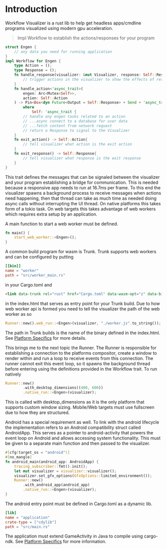 # Introduction
Workflow Visualizer is a rust lib to help get headless apps/cmdline programs visualized using
modern gpu acceleration. 

> Impl Workflow to establish the actions/responses for your program

```rust
struct Engen {
    // any data you need for running application
}
impl Workflow for Engen {
    type Action = ();
    type Response = ();
    fn handle_response(visualizer: &mut Visualizer, response: Self::Response) {
        // trigger actions in the visualizer to show the effects of responses
    }
    fn handle_action<'async_trait>(
        engen: Arc<Mutex<Self>>,
        action: Self::Action
    ) -> Pin<Box<dyn Future<Output = Self::Response> + Send + 'async_trait>>
        where
            Self: 'async_trait {
        // handle any engen tasks related to an action
        // ...async connect to a database for user data
        // ...fetch content from network request
        // return a Response to signal to the Visualizer
    }
    fn exit_action() -> Self::Action{ 
        // tell visualizer what action is the exit action 
    }
    fn exit_response() -> Self::Response{ 
        // tell visualizer what response is the exit response
    }
}
```

This trait defines the messages that can be signaled between the visualizer and
your program establishing a bridge for communication. This is needed because a responsive 
app needs to run at 16.7ms per frame. To this end the visualizer spawns a background process 
to receive messages when actions need happening, then that thread can take as much time as 
needed doing async calls without interrupting the UI thread. On native platforms this takes form 
of a tokio task. On web targets this takes advantage of web workers which requires extra setup by
an application.

A main function to start a web worker must be defined.
```rust
fn main() {
    start_web_worker::<Engen>();
}
```
A common build program for wasm is Trunk. Trunk supports web workers and can be configured by putting
```toml
[[bin]]
name = "worker"
path = "src/worker_main.rs"
```
in your Cargo.toml and 
```html
<link data-trunk rel="rust" href="Cargo.toml" data-wasm-opt="z" data-bin="worker" data-type="worker" />
```
in the index.html that serves as entry point for your Trunk build. Due to how web worker api is formed you need to 
tell the visualizer the path of the web worker as so
```rust
Runner::new().web_run::<Engen>(visualizer, "./worker.js".to_string());
```
The path in Trunk builds is the name of the binary defined in the index.html. See [Platform Specifics](./platform_specifics.md) for more details.

This brings me to the next topic the Runner. The Runner is responsible for establishing a connection 
to the platforms compositor, create a window to render within and run a loop to receive events from this connection.
The runner cannot exit this event loop, so it spawns the background thread before entering using the definitions provided in the 
Workflow trait.
To run natively
```rust
Runner::new()
        .with_desktop_dimensions((400, 600))
        .native_run::<Engen>(visualizer);
```
This is called with desktop_dimensions as it is the only platform that supports custom window sizing.
Mobile/Web targets must use fullscreen due to how they are structured. 

Android has a special requirement as well. To link with the android lifecycle the implementation refers to an Android
compatibility struct called AndroidApp. This serves as a pointer to android-activity that powers the event loop on Android and allows
accessing system functionality.
This must be given to a separate main function and then passed to the visualizer.
```rust
#[cfg(target_os = "android")]
#[no_mangle]
fn android_main(android_app: AndroidApp) {
    tracing_subscriber::fmt().init();
    let mut visualizer = visualizer::visualizer();
    visualizer.set_gfx_options(GfxOptions::limited_environment());
    Runner::new()
        .with_android_app(android_app)
        .native_run::<Engen>(visualizer);
}
```
The android entry point must be defined in Cargo.toml as a dynamic lib.
```toml
[lib]
name = "application"
crate-type = ["cdylib"]
path = "src/main.rs"
```
The application must extend GameActivity in Java to compile using cargo-ndk. See [Platform Specifics](./platform_specifics.md) for more information.
